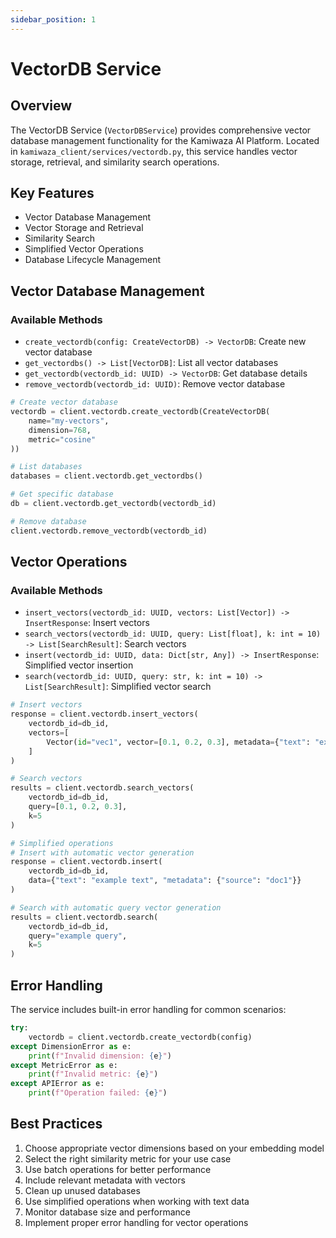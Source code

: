 ```yaml
---
sidebar_position: 1
---
```


# VectorDB Service

## Overview
The VectorDB Service (`VectorDBService`) provides comprehensive vector database management functionality for the Kamiwaza AI Platform. Located in `kamiwaza_client/services/vectordb.py`, this service handles vector storage, retrieval, and similarity search operations.

## Key Features
- Vector Database Management
- Vector Storage and Retrieval
- Similarity Search
- Simplified Vector Operations
- Database Lifecycle Management

## Vector Database Management

### Available Methods
- `create_vectordb(config: CreateVectorDB) -> VectorDB`: Create new vector database
- `get_vectordbs() -> List[VectorDB]`: List all vector databases
- `get_vectordb(vectordb_id: UUID) -> VectorDB`: Get database details
- `remove_vectordb(vectordb_id: UUID)`: Remove vector database

```python
# Create vector database
vectordb = client.vectordb.create_vectordb(CreateVectorDB(
    name="my-vectors",
    dimension=768,
    metric="cosine"
))

# List databases
databases = client.vectordb.get_vectordbs()

# Get specific database
db = client.vectordb.get_vectordb(vectordb_id)

# Remove database
client.vectordb.remove_vectordb(vectordb_id)
```

## Vector Operations

### Available Methods
- `insert_vectors(vectordb_id: UUID, vectors: List[Vector]) -> InsertResponse`: Insert vectors
- `search_vectors(vectordb_id: UUID, query: List[float], k: int = 10) -> List[SearchResult]`: Search vectors
- `insert(vectordb_id: UUID, data: Dict[str, Any]) -> InsertResponse`: Simplified vector insertion
- `search(vectordb_id: UUID, query: str, k: int = 10) -> List[SearchResult]`: Simplified vector search

```python
# Insert vectors
response = client.vectordb.insert_vectors(
    vectordb_id=db_id,
    vectors=[
        Vector(id="vec1", vector=[0.1, 0.2, 0.3], metadata={"text": "example"})
    ]
)

# Search vectors
results = client.vectordb.search_vectors(
    vectordb_id=db_id,
    query=[0.1, 0.2, 0.3],
    k=5
)

# Simplified operations
# Insert with automatic vector generation
response = client.vectordb.insert(
    vectordb_id=db_id,
    data={"text": "example text", "metadata": {"source": "doc1"}}
)

# Search with automatic query vector generation
results = client.vectordb.search(
    vectordb_id=db_id,
    query="example query",
    k=5
)
```

## Error Handling
The service includes built-in error handling for common scenarios:
```python
try:
    vectordb = client.vectordb.create_vectordb(config)
except DimensionError as e:
    print(f"Invalid dimension: {e}")
except MetricError as e:
    print(f"Invalid metric: {e}")
except APIError as e:
    print(f"Operation failed: {e}")
```

## Best Practices
1. Choose appropriate vector dimensions based on your embedding model
2. Select the right similarity metric for your use case
3. Use batch operations for better performance
4. Include relevant metadata with vectors
5. Clean up unused databases
6. Use simplified operations when working with text data
7. Monitor database size and performance
8. Implement proper error handling for vector operations
